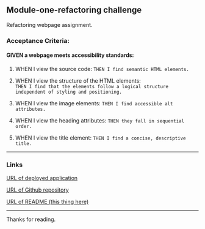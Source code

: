 ## Module-one-refactoring challenge
Refactoring webpage assignment.


### Acceptance Criteria:
#### GIVEN a webpage meets accessibility standards:

1. WHEN I view the source code:
```THEN I find semantic HTML elements.```

2. WHEN I view the structure of the HTML elements:<br>
```THEN I find that the elements follow a logical structure independent of styling and positioning.```

3. WHEN I view the image elements:
```THEN I find accessible alt attributes.```

4. WHEN I view the heading attributes:
```THEN they fall in sequential order.```

5. WHEN I view the title element:
```THEN I find a concise, descriptive title.```

***
### Links

[URL of deployed application](https://starkcontrast315.github.io/refactor-module-one/)

[URL of Github repository](https://github.com/starkcontrast315/refactor-module-one)

[URL of README (this thing here)](./README.md)

***

Thanks for reading. 
